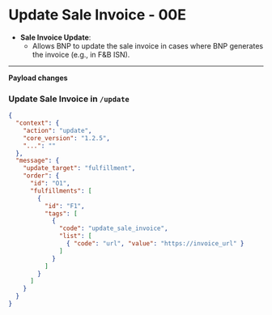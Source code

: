 # Update Sale Invoice - 00E

- **Sale Invoice Update**:  
  - Allows BNP to update the sale invoice in cases where BNP generates the invoice (e.g., in F&B ISN).  

---

**Payload changes**

### Update Sale Invoice in `/update`
```json
{
  "context": {
    "action": "update",
    "core_version": "1.2.5",
    "...": ""
  },
  "message": {
    "update_target": "fulfillment",
    "order": {
      "id": "O1",
      "fulfillments": [
        {
          "id": "F1",
          "tags": [
            {
              "code": "update_sale_invoice",
              "list": [
                { "code": "url", "value": "https://invoice_url" }
              ]
            }
          ]
        }
      ]
    }
  }
}
```